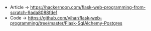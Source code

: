 * Article -> https://hackernoon.com/flask-web-programming-from-scratch-9ada8088fde1
* Code -> https://github.com/vihar/flask-web-programming/tree/master/Flask-SqlAlchemy-Postgres